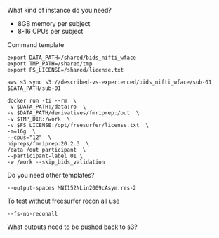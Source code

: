 
What kind of instance do you need?  
- 8GB memory per subject
- 8-16 CPUs per subject

Command template

```
export DATA_PATH=/shared/bids_nifti_wface
export TMP_PATH=/shared/tmp
export FS_LICENSE=/shared/license.txt

aws s3 sync s3://described-vs-experienced/bids_nifti_wface/sub-01 $DATA_PATH/sub-01

docker run -ti --rm  \
-v $DATA_PATH:/data:ro  \
-v $DATA_PATH/derivatives/fmriprep:/out  \
-v $TMP_DIR:/work  \
-v $FS_LICENSE:/opt/freesurfer/license.txt  \
-m=16g  \
--cpus="12"  \
nipreps/fmriprep:20.2.3  \
/data /out participant  \
--participant-label 01 \
-w /work --skip_bids_validation
```

Do you need other templates?
```
--output-spaces MNI152NLin2009cAsym:res-2
```

To test without freesurfer recon all use
```
--fs-no-reconall
```

What outputs need to be pushed back to s3?
